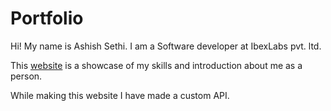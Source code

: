 # Portfolio
Hi! My name is Ashish Sethi. I am a Software developer at IbexLabs pvt. ltd.

This [website](https://ashishsethi.netlify.app/) is a showcase of my skills and introduction about me as a person.

While making this website I have made a custom API.
